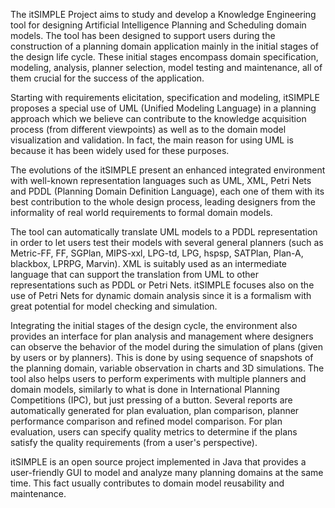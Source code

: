 The itSIMPLE Project aims to study and develop a Knowledge Engineering tool for designing Artificial Intelligence Planning and Scheduling domain models. The tool has been designed to support users during the construction of a planning domain application mainly in the initial stages of the design life cycle. These initial stages encompass domain specification, modeling, analysis, planner selection, model testing and maintenance, all of them crucial for the success of the application.

Starting with requirements elicitation, specification and modeling, itSIMPLE proposes a special use of UML (Unified Modeling Language) in a planning approach which we believe can contribute to the knowledge acquisition process (from different viewpoints) as well as to the domain model visualization and validation. In fact, the main reason for using UML is because it has been widely used for these purposes.

The evolutions of the itSIMPLE present an enhanced integrated environment with well-known representation languages such as UML, XML, Petri Nets and PDDL (Planning Domain Definition Language), each one of them with its best contribution to the whole design process, leading designers from the informality of real world requirements to formal domain models.

The tool can automatically translate UML models to a PDDL representation in order to let users test their models with several general planners (such as Metric-FF, FF, SGPlan, MIPS-xxl, LPG-td, LPG, hspsp, SATPlan, Plan-A, blackbox, LPRPG, Marvin). XML is suitably used as an intermediate language that can support the translation from UML to other representations such as PDDL or Petri Nets. itSIMPLE focuses also on the use of Petri Nets for dynamic domain analysis since it is a formalism with great potential for model checking and simulation.

Integrating the initial stages of the design cycle, the environment also provides an interface for plan analysis and management where designers can observe the behavior of the model during the simulation of plans (given by users or by planners). This is done by using sequence of snapshots of the planning domain, variable observation in charts and 3D simulations. The tool also helps users to perform experiments with multiple planners and domain models, similarly to what is done in International Planning Competitions (IPC), but just pressing of a button. Several reports are automatically generated for plan evaluation, plan comparison, planner performance comparison and refined model comparison. For plan evaluation, users can specify quality metrics to determine if the plans satisfy the quality requirements (from a user's perspective).

itSIMPLE is an open source project implemented in Java that provides a user-friendly GUI to model and analyze many planning domains at the same time. This fact usually contributes to domain model reusability and maintenance.